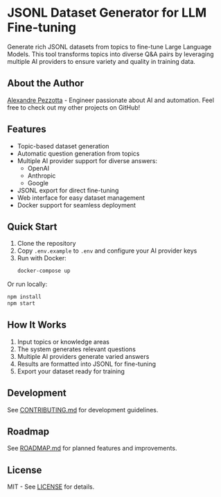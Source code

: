 # JSONL Dataset Generator for LLM Fine-tuning

Generate rich JSONL datasets from topics to fine-tune Large Language Models. This tool transforms topics into diverse Q&A pairs by leveraging multiple AI providers to ensure variety and quality in training data.

## About the Author

[Alexandre Pezzotta](https://github.com/pezzos) - Engineer passionate about AI and automation. Feel free to check out my other projects on GitHub!

## Features

- Topic-based dataset generation
- Automatic question generation from topics
- Multiple AI provider support for diverse answers:
  - OpenAI
  - Anthropic
  - Google
- JSONL export for direct fine-tuning
- Web interface for easy dataset management
- Docker support for seamless deployment

## Quick Start

1. Clone the repository
2. Copy `.env.example` to `.env` and configure your AI provider keys
3. Run with Docker:
   ```bash
   docker-compose up
   ```

Or run locally:
```bash
npm install
npm start
```

## How It Works

1. Input topics or knowledge areas
2. The system generates relevant questions
3. Multiple AI providers generate varied answers
4. Results are formatted into JSONL for fine-tuning
5. Export your dataset ready for training

## Development

See [CONTRIBUTING.md](CONTRIBUTING.md) for development guidelines.

## Roadmap

See [ROADMAP.md](ROADMAP.md) for planned features and improvements.

## License

MIT - See [LICENSE](LICENSE) for details.
